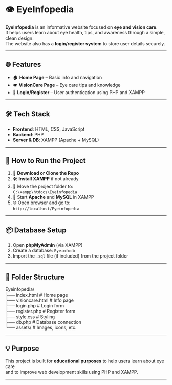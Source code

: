 # 👁️ EyeInfopedia

**EyeInfopedia** is an informative website focused on **eye and vision care**.  
It helps users learn about eye health, tips, and awareness through a simple, clean design.  
The website also has a **login/register system** to store user details securely.

---

## 🌐 Features

- 🏠 **Home Page** – Basic info and navigation  
- 👁️ **VisionCare Page** – Eye care tips and knowledge  
- 🔐 **Login/Register** – User authentication using PHP and XAMPP  

---

## 🛠️ Tech Stack

- **Frontend**: HTML, CSS, JavaScript  
- **Backend**: PHP  
- **Server & DB**: XAMPP (Apache + MySQL)  

---

## 🚀 How to Run the Project

1. 📁 **Download or Clone the Repo**  
2. 🛠️ **Install XAMPP** if not already   
3. 💾 Move the project folder to:  
   `C:\xampp\htdocs\Eyeinfopedia`
4. 🧩 Start **Apache** and **MySQL** in XAMPP  
5. 🌐 Open browser and go to:  
   `http://localhost/Eyeinfopedia`

---

## 📦 Database Setup

1. Open **phpMyAdmin** (via XAMPP)  
2. Create a database: `Eyeinfodb`  
3. Import the `.sql` file (if included) from the project folder  

---

## 🧾 Folder Structure  

Eyeinfopedia/  
├── index.html # Home page  
├── visioncare.html # Info page  
├── login.php # Login form  
├── register.php # Register form  
├── style.css # Styling  
├── db.php # Database connection  
└── assets/ # Images, icons, etc.  

---

## 💡 Purpose

This project is built for **educational purposes** to help users learn about eye care  
and to improve web development skills using PHP and XAMPP.

---

